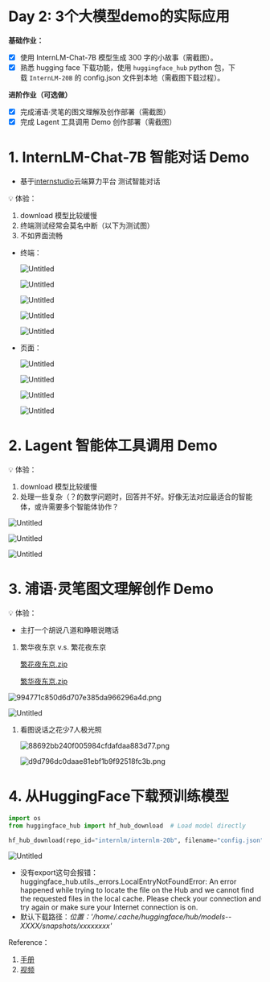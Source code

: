 # Day 2: 3个大模型demo的实际应用

**基础作业：**

- [x]  使用 InternLM-Chat-7B 模型生成 300 字的小故事（需截图）。
- [x]  熟悉 hugging face 下载功能，使用 `huggingface_hub` python 包，下载 `InternLM-20B` 的 config.json 文件到本地（需截图下载过程）。

**进阶作业（可选做）**

- [x]  完成浦语·灵笔的图文理解及创作部署（需截图）
- [x]  完成 Lagent 工具调用 Demo 创作部署（需截图）

# 1. **InternLM-Chat-7B 智能对话 Demo**

- 基于[internstudio](https://studio.intern-ai.org.cn/)云端算力平台 测试智能对话

<aside>
💡 体验：

1. download 模型比较缓慢
2. 终端测试经常会莫名中断（以下为测试图）
3. 不如界面流畅
</aside>

- 终端：
    
    ![Untitled](../figs/d2/Untitled.png)
    
    ![Untitled](../figs/d2/Untitled%201.png)
    
    ![Untitled](../figs/d2/Untitled%202.png)
    
    ![Untitled](../figs/d2/Untitled%203.png)
    
    ![Untitled](../figs/d2/Untitled%204.png)
    
- 页面：
    
    ![Untitled](../figs/d2/Untitled%205.png)
    
    ![Untitled](../figs/d2/Untitled%206.png)
    
    ![Untitled](../figs/d2/Untitled%207.png)
    
    ![Untitled](../figs/d2/Untitled%208.png)
    

# 2. **Lagent 智能体工具调用 Demo**

<aside>
💡 体验：

1. download 模型比较缓慢
2. 处理一些复杂（？的数学问题时，回答并不好。好像无法对应最适合的智能体，或许需要多个智能体协作？
</aside>

![Untitled](../figs/d2/Untitled%209.png)

![Untitled](../figs/d2/Untitled%2010.png)

![Untitled](../figs/d2/Untitled%2011.png)

# 3. **浦语·灵笔图文理解创作 Demo**

<aside>
💡 体验：

- 主打一个胡说八道和睁眼说瞎话
</aside>

1. 繁华夜东京 v.s. 繁花夜东京
    
    [繁花夜东京.zip](../figs/d2/%25E7%25B9%2581%25E8%258A%25B1%25E5%25A4%259C%25E4%25B8%259C%25E4%25BA%25AC.zip)
    
    [繁华夜东京.zip](../figs/d2/%25E7%25B9%2581%25E5%258D%258E%25E5%25A4%259C%25E4%25B8%259C%25E4%25BA%25AC.zip)
    

![994771c850d6d707e385da966296a4d.png](../figs/d2/994771c850d6d707e385da966296a4d.png)

![Untitled](../figs/d2/Untitled%2012.png)

1. 看图说话之花少7人极光照
    
    ![88692bb240f005984cfdafdaa883d77.png](../figs/d2/88692bb240f005984cfdafdaa883d77.png)
    
    ![d9d796dc0daae81ebf1b9f92518fc3b.png](../figs/d2/d9d796dc0daae81ebf1b9f92518fc3b.png)
    

# 4. 从HuggingFace下载预训练模型

```python
import os 
from huggingface_hub import hf_hub_download  # Load model directly 

hf_hub_download(repo_id="internlm/internlm-20b", filename="config.json")
```

![Untitled](../figs/d2/Untitled%2013.png)

- 没有export这句会报错：huggingface_hub.utils._errors.LocalEntryNotFoundError: An error happened while trying to locate the file on the Hub and we cannot find the requested files in the local cache. Please check your connection and try again or make sure your Internet connection is on.
- 默认下载路径：*位置：'/home/.cache/huggingface/hub/models--XXXX/snapshots/xxxxxxxx'*

Reference：

1. [手册](https://github.com/InternLM/tutorial/blob/main/helloworld/hello_world.md)
2. [视频](https://www.bilibili.com/video/BV1Ci4y1z72H/?share_source=copy_web&vd_source=27225eb54c0398042ba46f50e43c1536)
